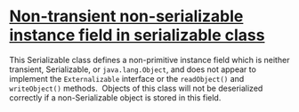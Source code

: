 # [Non-transient non-serializable instance field in serializable class](https://spotbugs.readthedocs.io/en/latest/bugDescriptions.html#SE_BAD_FIELD)

 This Serializable class defines a non-primitive instance field which is neither transient,
Serializable, or `java.lang.Object`, and does not appear to implement
the `Externalizable` interface or the
`readObject()` and `writeObject()` methods. 
Objects of this class will not be deserialized correctly if a non-Serializable
object is stored in this field.